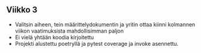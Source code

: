 ## Viikko 3

- Valitsin aiheen, tein määrittelydokumentin ja yritin ottaa kiinni kolmannen viikon vaatimuksista mahdollisimman paljon
- Ei vielä yhtään koodia kirjoitettu
- Projekti alustettu poetryllä ja pytest coverage ja invoke asennettu.